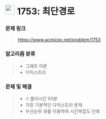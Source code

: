 # <img src="https://d2gd6pc034wcta.cloudfront.net/tier/11.svg" width="30">  1753: 최단경로

### 문제 링크

> https://www.acmicpc.net/problem/1753



### 알고리즘 분류

>- 그래프 이론
>- 다익스트라



### 문제 및 해결

>- ⏱ 풀이시간 00분
>- 가장 기본적인 다익스트라 문제
>- 우선순위 큐를 이용하여 시간복잡도 단축
